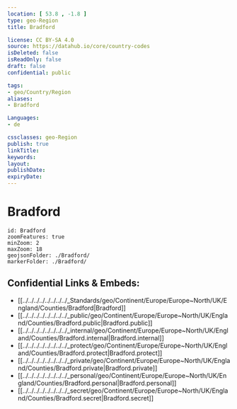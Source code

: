 ```yaml
---
location: [ 53.8 , -1.8 ] 
type: geo-Region
title: Bradford

license: CC BY-SA 4.0
source: https://datahub.io/core/country-codes
isDeleted: false
isReadOnly: false
draft: false
confidential: public

tags:
- geo/Country/Region
aliases:
- Bradford

Languages:
- de

cssclasses: geo-Region
publish: true
linkTitle: 
keywords: 
layout: 
publishDate: 
expiryDate: 
---
```


# Bradford

```leaflet
id: Bradford
zoomFeatures: true 
minZoom: 2 
maxZoom: 18
geojsonFolder: ./Bradford/
markerFolder: ./Bradford/
```


## Confidential Links & Embeds: 
- [[../../../../../../../../_Standards/geo/Continent/Europe/Europe~North/UK/England/Counties/Bradford|Bradford]] 
- [[../../../../../../../../_public/geo/Continent/Europe/Europe~North/UK/England/Counties/Bradford.public|Bradford.public]] 
- [[../../../../../../../../_internal/geo/Continent/Europe/Europe~North/UK/England/Counties/Bradford.internal|Bradford.internal]] 
- [[../../../../../../../../_protect/geo/Continent/Europe/Europe~North/UK/England/Counties/Bradford.protect|Bradford.protect]] 
- [[../../../../../../../../_private/geo/Continent/Europe/Europe~North/UK/England/Counties/Bradford.private|Bradford.private]] 
- [[../../../../../../../../_personal/geo/Continent/Europe/Europe~North/UK/England/Counties/Bradford.personal|Bradford.personal]] 
- [[../../../../../../../../_secret/geo/Continent/Europe/Europe~North/UK/England/Counties/Bradford.secret|Bradford.secret]] 

